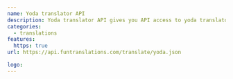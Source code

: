 ```yaml
---
name: Yoda translator API
description: Yoda translator API gives you API access to yoda translator, so that you can integrate this functionality in your websites or applications.
categories:
  - translations
features:
  https: true
url: https://api.funtranslations.com/translate/yoda.json

logo:
---
```

